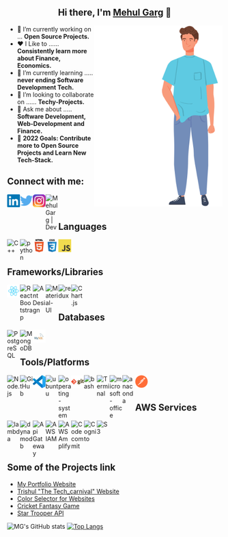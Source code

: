 <h2 align="center">Hi there, I'm <a href="https://www.mehulgarg.me/">Mehul Garg</a> 👋</h2>

<img align="right" alt="My Avtaar" width="300px" src="MyAvtaar.png"/>

- 🔭 I’m currently working on ... **Open Source Projects.**
- ❤️ I Like to ...... **Consistently learn more about Finance, Economics.**
- 🌱 I’m currently learning ..... **never ending Software Development Tech.**
- 👯 I’m looking to collaborate on ...... **Techy-Projects.**
- 💬 Ask me about ..... **Software Development, Web-Development and Finance.**
- 🥅 **2022 Goals: Contribute more to Open Source Projects and Learn New Tech-Stack.**



## Connect with me:


[<img align="left" alt="MehulGarg | LinkedIn" width="30px" src="LinkedinLogo.svg" />][linkedin]
[<img align="left" alt="MehulGarg | Twitter" width="30px" src="TwitterLogo.svg" />][twitter]
[<img align="left" alt="MehulGarg | Instagram" width="30px" src="InstagramLogo.svg" />][instagram]
[<img align="left" alt="MehulGarg | Dev" width="30px" src="https://d2fltix0v2e0sb.cloudfront.net/dev-badge.svg" />][Dev]
<br/>
<br/>

## Languages


<a href="https://isocpp.org/" title="C++">
  <img align="left" alt="C++" width="30px" src="https://img.icons8.com/color/48/000000/c-plus-plus-logo.png"/>
</a>
<a href="https://www.python.org/" title="Python">
  <img align="left" alt="python" width="30px" src="https://img.icons8.com/nolan/64/python.png"/>
</a>
<a href="https://www.w3.org/html/" title="HTML5">
  <img align="left" alt="HTML5" width="30px" src="https://raw.githubusercontent.com/github/explore/80688e429a7d4ef2fca1e82350fe8e3517d3494d/topics/html/html.png" />
</a>
<a href="https://www.w3.org/Style/CSS/" title="CSS3">
  <img align="left" alt="CSS3" width="30px" src="https://raw.githubusercontent.com/github/explore/80688e429a7d4ef2fca1e82350fe8e3517d3494d/topics/css/css.png" />
</a>
<a href="https://developer.mozilla.org/en-US/docs/Web/JavaScript" title="JavaScript">
  <img align="left" alt="JavaScript" width="30px" src="https://raw.githubusercontent.com/github/explore/80688e429a7d4ef2fca1e82350fe8e3517d3494d/topics/javascript/javascript.png" />
</a>

<br/>
<br/>

## Frameworks/Libraries


<a href="https://react.dev/" title="React">
  <img align="left" alt="React" width="30px" src="https://raw.githubusercontent.com/github/explore/80688e429a7d4ef2fca1e82350fe8e3517d3494d/topics/react/react.png" />
</a>
<a href="https://getbootstrap.com/" title="Bootstrap">
  <img  align="left" alt="bootstrap" width="30px" src="https://img.icons8.com/color/48/000000/bootstrap.png"/>
</a>
<a href="https://react-bootstrap.github.io/" title="React Bootstrap">
  <img align="left" alt="React Bootstrap" width="30px" src="https://mehulgarg.netlify.app/static/media/react_bootstrap.958e7d840a62824b0702aa1b181b51d9.svg"/>
</a>
<a href="https://ant.design/" title="Ant Design">
  <img align="left" alt="Ant Design" width="30px" src="https://mehulgarg.netlify.app/static/media/ant_design_logo.9bc8753afce8642ac89ffd972d6c90cd.svg"/>
</a>
<a href="https://material-ui.com/" title="Material-UI">
  <img align="left" alt="Material-UI" width="30px" src="https://mehulgarg.netlify.app/static/media/marteialUI.1ccf757bb7d0a367a1282370f75987c2.svg"/>
</a>
<a href="https://redux.js.org/" title="Redux">
<img align="left" alt="redux" width="30px" src="https://img.icons8.com/color/48/000000/redux.png"/>
</a>
<a href="https://www.chartjs.org/" title="Chart.js">
  <img align="left" alt="Chart.js" width="30px" src="https://mehulgarg.netlify.app/static/media/chartjs.8a8260f65c7ffe9e6f4f.ico"/>
</a>

<br/>
<br/>

## Databases


<a href="https://www.postgresql.org/" title="PostgreSQL">
  <img align="left" alt="PostgreSQL" width="30px" src="https://mehulgarg.netlify.app/static/media/PostgreSQL.32418160b1c2f2a4b893.png"/>
</a>
<a href="https://www.mongodb.com/" title="MongoDB">
  <img align="left" alt="MongoDB" width="30px" src="https://mehulgarg.netlify.app/static/media/MongoDb.14ed359ee5c57fb8eae0.png"/>
</a>
<a href="https://www.mysql.com/" title="MySQL">
<img align="left" alt="MySQL" width="30px" src="https://raw.githubusercontent.com/github/explore/80688e429a7d4ef2fca1e82350fe8e3517d3494d/topics/mysql/mysql.png" />
</a>

<br/>
<br/>

## Tools/Platforms


<a href="https://nodejs.org/" title="Node.js">
  <img align="left" alt="Node.js" width="30px" src="https://mehulgarg.netlify.app/static/media/Nodejs.b508473ad71a31ce2fae.png"/>
</a>
<a href="https://github.com/" title="GitHub">
  <img align="left" alt="GitHub" width="30px" src="https://mehulgarg.netlify.app/static/media/github.abb38ccbc752abe80b5c.png"/>
</a>
<a href="https://code.visualstudio.com/" title="Visual Studio Code">
<img align="left" alt="Visual Studio Code" width="30px" src="https://raw.githubusercontent.com/github/explore/80688e429a7d4ef2fca1e82350fe8e3517d3494d/topics/visual-studio-code/visual-studio-code.png" />
</a>
<a href="https://ubuntu.com/" title="Ubuntu">
<img align="left" alt="ubuntu" width="30px" src="https://img.icons8.com/ios/50/000000/ubuntu.png"/>
</a>
<a href="https://en.wikipedia.org/wiki/Operating_system" title="Operating System">
<img align="left" alt="operating-system" width="30px" src="https://img.icons8.com/dusk/64/000000/operating-system.png"/>
</a>
<a href="https://git-scm.com/" title="Git">
<img align="left" alt="Git" width="30px" src="https://raw.githubusercontent.com/github/explore/80688e429a7d4ef2fca1e82350fe8e3517d3494d/topics/git/git.png" />
</a>
<a href="https://www.gnu.org/software/bash/" title="Bash">
<img align="left" alt="bash" width="30px" src="https://img.icons8.com/plasticine/100/000000/bash.png"/>
</a>
<a href="https://en.wikipedia.org/wiki/Terminal_(computing)" title="Terminal">
<img align="left" alt="Terminal" width="30px" src="https://img.icons8.com/material/48/000000/console.png"/>
</a>
<a href="https://www.microsoft.com/en-us/microsoft-365" title="Microsoft Office">
<img align="left" alt="microsoft-office" width="30px" src="https://img.icons8.com/color/48/000000/microsoft-office-2019.png"/>
</a>
<a href="https://www.anaconda.com/" title="Anaconda">
<img align="left" alt="anaconda" width="30px" src="https://img.icons8.com/dusk/64/000000/anaconda.png"/>
</a>
<a href="https://www.npmjs.com/" title="npm">
<img align="left" alt="npm" width="30px" src="postman-icon.png"/>
</a>


<br/>
<br/>


## AWS Services


<a href="https://aws.amazon.com/lambda/" title="Lambda">
<img align="left" alt="lambda" width="30px" src="https://mehulgarg.netlify.app/static/media/Lambda.ec930be259d2440ec095.png"/>
</a>
<a href="https://aws.amazon.com/dynamodb/" title="DynamoDB">
<img align="left" alt="dynamodb" width="30px" src="https://mehulgarg.netlify.app/static/media/DynamoDB.b557bc037b614b47e5b7.png"/>
</a>
<a href="https://aws.amazon.com/api-gateway/" title="API Gateway">
<img align="left" alt="Api Gateway" width="30px" src="https://mehulgarg.netlify.app/static/media/API%20Gateway.3e9a9cb29df48ff962c9.png"/>
</a>
<a href="https://aws.amazon.com/iam/" title="AWS IAM">
<img align="left" alt="AWS IAM" width="30px" src="https://mehulgarg.netlify.app/static/media/IAM%20Identity%20Center.2c1f26aeba116087fc98.png"/>
</a>
<a href="https://aws.amazon.com/amplify/" title="AWS Amplify">
<img align="left" alt="AWS Amplify" width="30px" src="https://mehulgarg.netlify.app/static/media/Amplify.656bd852b8d8edab0029.png"/>
</a>
<a href="https://aws.amazon.com/codecommit/" title="CodeCommit">
<img align="left" alt="Codecommit" width="30px" src="https://mehulgarg.netlify.app/static/media/CodeCommit.82b17550f6e3335a0b20.png"/>
</a>
<a href="https://aws.amazon.com/cognito/" title="Cognito">
<img align="left" alt="Cognito" width="30px" src="https://mehulgarg.netlify.app/static/media/Cognito.d880bbf29be67fa3ddff.png"/>
</a>
<a href="https://aws.amazon.com/s3/" title="S3">
<img align="left" alt="S3" width="30px" src="https://mehulgarg.netlify.app/static/media/Simple%20Storage%20Service.dfc47c8f737823a3a520.png"/>
</a>




<br />
<br />
<br />
<br />

## Some of the Projects link
* [My Portfolio Website]
* [Trishul "The Tech_carnival" Website]
* [Color Selector for Websites]
* [Cricket Fantasy Game]
* [Star Trooper API]

[linkedin]: https://www.linkedin.com/in/mehul104/
[twitter]: https://twitter.com/MehulGarg22
[instagram]: https://www.instagram.com/mehulgarg104/
[Dev]: https://dev.to/mehul104/
[Trishul "The Tech_carnival" Website]: https://www.trishultechfest.live/
[Color Selector for Websites]: https://colorpiker.netlify.app/
[Cricket Fantasy Game]: https://github.com/MehulGarg22/Cricket_Fantasy_Game/
[Star Trooper API]: https://mehulgarg22.github.io/Star-Troopers/
[My Portfolio Website]: https://mehulgarg.netlify.app/

![MG's GitHub stats](https://github-readme-stats.vercel.app/api?username=MehulGarg22&theme=dark&show_icons=true)
[![Top Langs](https://github-readme-stats.vercel.app/api/top-langs/?username=MehulGarg22&layout=compact&theme=dark)](https://github.com/MehulGarg22/github-readme-stats)


